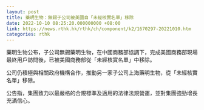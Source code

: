 ```yaml
---
layout: post
title: 藥明生物：無錫子公司被美國自「未經核實名單」移除
date: 2022-10-10 08:25:20.000000000 +08:00
link: https://news.rthk.hk/rthk/ch/component/k2/1670297-20221010.htm
categories: rthk
---
```


藥明生物公布，子公司無錫藥明生物，在中國商務部協調下，完成美國商務部現場最終用戶訪問後，已被美國商務部從「未經核實名單」中移除。

公司仍積極與相關政府機構合作，推動另一家子公司上海藥明生物，從「未經核實名單」移除。

公告指，集團致力以最嚴格的合規標準及適用的法律法規營運，並對集團強勁增長充滿信心。
